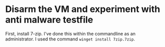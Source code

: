 # Disarm the VM and experiment with anti malware testfile

First, install 7-zip. I've done this within the commandline as an administrator. I used the command `winget install 7zip.7zip`.
